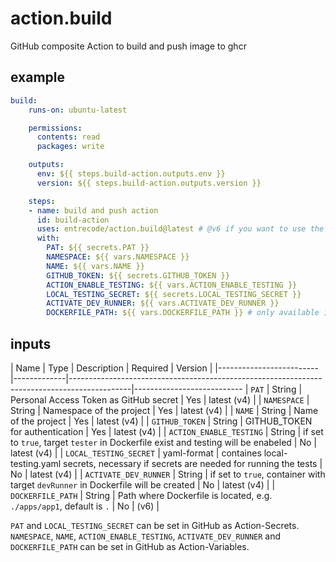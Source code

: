 # action.build

GitHub composite Action to build and push image to ghcr

## example

```yaml
build:
    runs-on: ubuntu-latest

    permissions:
      contents: read
      packages: write

    outputs:
      env: ${{ steps.build-action.outputs.env }}
      version: ${{ steps.build-action.outputs.version }}

    steps:
    - name: build and push action
      id: build-action
      uses: entrecode/action.build@latest # @v6 if you want to use the DOCKERFILE_PATH
      with:
        PAT: ${{ secrets.PAT }}
        NAMESPACE: ${{ vars.NAMESPACE }}
        NAME: ${{ vars.NAME }}
        GITHUB_TOKEN: ${{ secrets.GITHUB_TOKEN }}
        ACTION_ENABLE_TESTING: ${{ vars.ACTION_ENABLE_TESTING }}
        LOCAL_TESTING_SECRET: ${{ secrets.LOCAL_TESTING_SECRET }}
        ACTIVATE_DEV_RUNNER: ${{ vars.ACTIVATE_DEV_RUNNER }}
        DOCKERFILE_PATH: ${{ vars.DOCKERFILE_PATH }} # only available in v6 until now
```

## inputs


| Name                    | Type        | Description                                                                                 | Required  | Version      |
|-------------------------|-------------|---------------------------------------------------------------------------------------------|---------------------------
| `PAT`                   | String      | Personal Access Token as GitHub secret                                                      | Yes       | latest (v4)  |
| `NAMESPACE`             | String      | Namespace of the project                                                                    | Yes       | latest (v4)  |
| `NAME`                  | String      | Name of the project                                                                         | Yes       | latest (v4)  |
| `GITHUB_TOKEN`          | String      | GITHUB_TOKEN for authentication                                                             | Yes       | latest (v4)  |
| `ACTION_ENABLE_TESTING` | String      | if set to `true`, target `tester` in Dockerfile exist and testing will be enabeled          | No        | latest (v4)  |
| `LOCAL_TESTING_SECRET`  | yaml-format | containes local-testing.yaml secrets, necessary if secrets are needed for running the tests | No        | latest (v4)  |
| `ACTIVATE_DEV_RUNNER`   | String      | if set to `true`, container with target `devRunner` in Dockerfile will be created           | No        | latest (v4)  |
| `DOCKERFILE_PATH`       | String      | Path where Dockerfile is located, e.g. `./apps/app1`, default is `.`                        | No        | (v6)         |


`PAT` and `LOCAL_TESTING_SECRET` can be set in GitHub as Action-Secrets.
`NAMESPACE`, `NAME`, `ACTION_ENABLE_TESTING`, `ACTIVATE_DEV_RUNNER` and `DOCKERFILE_PATH` can be set in GitHub as Action-Variables.
